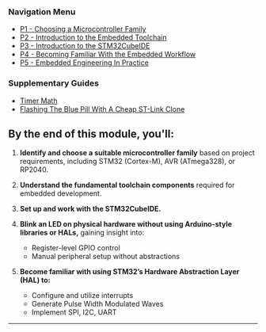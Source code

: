 <h3>Navigation Menu</h3>
<ul>
  <li><a href="P1_Choosing%20a%20Microcontroller%20Family.md">P1 - Choosing a Microcontroller Family</a></li>
  <li><a href="P2_Introduction%20to%20the%20Embedded%20Toolchain.md">P2 - Introduction to the Embedded Toolchain</a></li>
  <li><a href="P3_Introduction%20to%20the%20STM32CubeIDE.md">P3 - Introduction to the STM32CubeIDE</a></li>
  <li><a href="P4_Becoming%20Familiar%20With%20the%20Embedded%20Workflow.md">P4 - Becoming Familiar With the Embedded Workflow</a></li>
  <li><a href="P5_Embedded%20Engineering%20In%20Practice.md">P5 - Embedded Engineering In Practice</a></li>
</ul>
<h3>Supplementary Guides</h3>
<ul>
  <li><a href="Timer_PrescalerMath.md">Timer Math</a></li>
  <li><a href="Flashing%20The%20Blue%20Pill%20With%20A%20Cheap%20STLink%20Clone.md">Flashing The Blue Pill With A Cheap ST-Link Clone</a></li>
</ul>

## By the end of this module, you'll:

1. **Identify and choose a suitable microcontroller family** based on project requirements, including STM32 (Cortex-M), AVR (ATmega328), or RP2040.

2. **Understand the fundamental toolchain components** required for embedded development.

3. **Set up and work with the STM32CubeIDE.**

4. **Blink an LED on physical hardware without using Arduino-style libraries or HALs,** gaining insight into:
   - Register-level GPIO control
   - Manual peripheral setup without abstractions

5. **Become familiar with using STM32’s Hardware Abstraction Layer (HAL) to:**
   - Configure and utilize interrupts
   - Generate Pulse Width Modulated Waves
   - Implement SPI, I2C, UART

---
